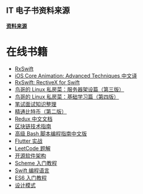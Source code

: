## IT 电子书资料来源

**[资料来源](https://github.com/baochuquan/Books)**

# 在线书籍

- [RxSwift][1]
- [iOS Core Animation: Advanced Techniques 中文译][2]
- [RxSwift: RectiveX for Swift][3]
- [鸟哥的 Linux 私房菜：服务器架设篇（第三版）][4]
- [鸟哥的 Linux 私房菜：基础学习篇（第四版）][5]
- [笔试面试知识整理][6]
- [精通比特币（第二版）][7]
- [Redux 中文文档][8]
- [区块链技术指南][9]
- [高级 Bash 脚本编程指南中文版][10]
- [Flutter 实战][11]
- [LeetCode 题解][12]
- [开源软件架构][13]
- [Scheme 入门教程][14]
- [Swift 编程语言][15]
- [ES6 入门教程][16]
- [设计模式][17]

[1]: http://rxswift.tbd.ink/
[2]: https://zsisme.gitbooks.io/ios-/content/index.html
[3]: https://beeth0ven.github.io/RxSwift-Chinese-Documentation/
[4]: https://wizardforcel.gitbooks.io/vbird-linux-server-3e/content/
[5]: https://wizardforcel.gitbooks.io/vbird-linux-basic-4e/content/
[6]: https://hit-alibaba.github.io/interview/
[7]: https://wizardforcel.gitbooks.io/masterbitcoin2cn/content/
[8]: https://www.redux.org.cn/
[9]: https://yeasy.gitbooks.io/blockchain_guide/content/
[10]: https://linuxstory.gitbook.io/advanced-bash-scripting-guide-in-chinese/
[11]: https://book.flutterchina.club/
[12]: https://leetcode.wang
[13]: https://www.kancloud.cn/kancloud/open-source-architecture/content
[14]: https://deathking.github.io/yast-cn/
[15]: https://swiftgg.gitbook.io/swift/
[16]: https://es6.ruanyifeng.com/
[17]: https://refactoringguru.cn/design-patterns
